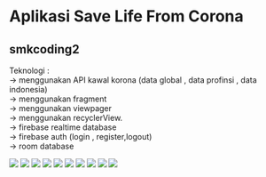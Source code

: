 # Aplikasi Save Life From Corona
## smkcoding2

Teknologi :</br>
-> menggunakan API kawal korona (data global , data profinsi , data indonesia)</br>
-> menggunakan fragment</br>
-> menggunakan viewpager</br>
-> menggunakan recyclerView.</br>
-> firebase realtime database</br>
-> firebase auth (login , register,logout)</br>
-> room database</br>



<img src="https://github.com/hendra0ma/screenshotAplikasi/blob/master/Screenshot_2020-06-27-23-37-58.png">
<img src="https://github.com/hendra0ma/screenshotAplikasi/blob/master/Screenshot_2020-06-27-23-38-04.png">
<img src="https://github.com/hendra0ma/screenshotAplikasi/blob/master/Screenshot_2020-06-27-23-38-14.png">
<img src="https://github.com/hendra0ma/screenshotAplikasi/blob/master/Screenshot_2020-06-27-23-38-36.png">
<img src="https://github.com/hendra0ma/screenshotAplikasi/blob/master/Screenshot_2020-06-27-23-38-55.png">
<img src="https://github.com/hendra0ma/screenshotAplikasi/blob/master/Screenshot_2020-06-27-23-39-32.png">
<img src="https://github.com/hendra0ma/screenshotAplikasi/blob/master/Screenshot_2020-06-27-23-40-01.png">
<img src="https://github.com/hendra0ma/screenshotAplikasi/blob/master/Screenshot_2020-06-27-23-40-20.png">
<img src="https://github.com/hendra0ma/screenshotAplikasi/blob/master/Screenshot_2020-06-27-23-40-35.png">
<img src="https://github.com/hendra0ma/screenshotAplikasi/blob/master/Screenshot_2020-06-28-00-05-13.png">
